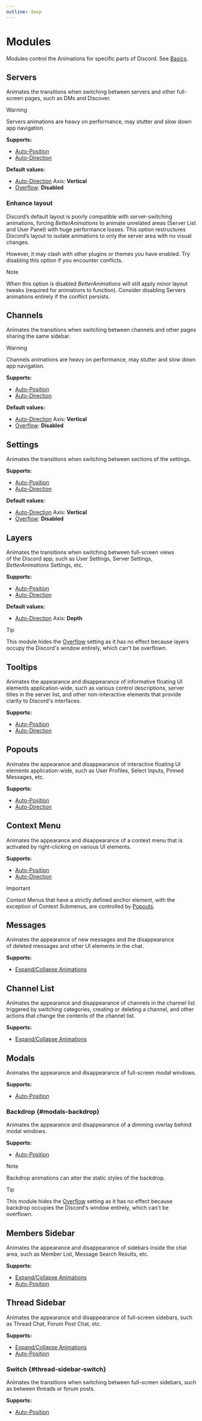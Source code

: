 ```yaml
---
outline: deep
---
```


<script setup>
import enhanceLayout from '../assets/lottie/enhance-layout.json'
</script>

# Modules

Modules control the Animations for specific parts of Discord. See [Basics](./basics#modules).

## Servers <Badge type="warning" text="Switch" />

Animates the&nbsp;transitions when switching between servers and&nbsp;other full-screen pages, such as DMs and Discover.

> [!WARNING]
> Servers animations are heavy on performance, may stutter and slow down app navigation.

**Supports:**
- [Auto-Position](./animation-settings#position)
- [Auto-Direction](./animation-settings#direction)

**Default values:**
- [Auto-Direction](./animation-settings#direction) Axis: **Vertical**
- [Overflow](./advanced-animation-settings#overflow): **Disabled**

### Enhance layout

Discord’s default layout is&nbsp;poorly compatible with&nbsp;server-switching animations, forcing _BetterAnimations_ to&nbsp;animate unrelated areas
(Server List and User Panel) with&nbsp;huge performance losses.
This&nbsp;option restructures Discord’s layout to&nbsp;isolate animations to&nbsp;only the&nbsp;server area with&nbsp;no&nbsp;visual changes.

<Lottie :animation-data="enhanceLayout" />

However, it may clash with&nbsp;other plugins or&nbsp;themes you have enabled. Try disabling this&nbsp;option if&nbsp;you encounter conflicts.

> [!NOTE]
> When this option is&nbsp;disabled _BetterAnimations_ will still apply minor layout tweaks (required for&nbsp;animations to&nbsp;function).
> Consider disabling Servers animations entirely if&nbsp;the&nbsp;conflict persists.

## Channels <Badge type="warning" text="Switch" />

Animates the&nbsp;transitions when switching between channels and other pages sharing the&nbsp;same sidebar.

> [!WARNING]
> Channels animations are heavy on performance, may stutter and slow down app navigation.

**Supports:**
- [Auto-Position](./animation-settings#position)
- [Auto-Direction](./animation-settings#direction)

**Default values:**
- [Auto-Direction](./animation-settings#direction) Axis: **Vertical**
- [Overflow](./advanced-animation-settings#overflow): **Disabled**

## Settings <Badge type="warning" text="Switch" />

Animates the&nbsp;transitions when switching between sections of&nbsp;the&nbsp;settings.

**Supports:**
- [Auto-Position](./animation-settings#position)
- [Auto-Direction](./animation-settings#direction)

**Default values:**
- [Auto-Direction](./animation-settings#direction) Axis: **Vertical**
- [Overflow](./advanced-animation-settings#overflow): **Disabled**

## Layers <Badge type="warning" text="Switch" />

Animates the&nbsp;transitions when switching between full-screen views of&nbsp;the&nbsp;Discord&nbsp;app, such as User&nbsp;Settings, Server&nbsp;Settings, _BetterAnimations_ Settings, etc.

**Supports:**
- [Auto-Position](./animation-settings#position)
- [Auto-Direction](./animation-settings#direction)

**Default values:**
- [Auto-Direction](./animation-settings#direction) Axis: **Depth**

> [!TIP]
> This module hides the [Overflow](./advanced-animation-settings#overflow) setting as it has no effect
> because layers occupy the Discord's window entirely, which can't be overflown.

## Tooltips <Badge type="tip" text="Reveal" />

Animates the&nbsp;appearance and disappearance of&nbsp;informative floating UI elements application-wide,
such as various control descriptions, server titles in&nbsp;the&nbsp;server list, and other non-interactive elements that provide clarity to&nbsp;Discord's interfaces.

**Supports:**
- [Auto-Position](./animation-settings#position)
- [Auto-Direction](./animation-settings#direction)

## Popouts <Badge type="tip" text="Reveal" />

Animates the&nbsp;appearance and disappearance of&nbsp;interactive floating UI elements application-wide, such as User Profiles, Select Inputs, Pinned Messages, etc.

**Supports:**
- [Auto-Position](./animation-settings#position)
- [Auto-Direction](./animation-settings#direction)

## Context Menu <Badge type="tip" text="Reveal" />

Animates the&nbsp;appearance and disappearance of&nbsp;a&nbsp;context menu that is activated by&nbsp;right-clicking on&nbsp;various UI elements.

**Supports:**
- [Auto-Position](./animation-settings#position)
- [Auto-Direction](./animation-settings#direction)

> [!IMPORTANT]
> Context Menus that have a&nbsp;strictly defined anchor element, with the exception of&nbsp;Context Submenus, are controlled by&nbsp;[Popouts](#popouts).

## Messages <Badge type="tip" text="Reveal" />

Animates the&nbsp;appearance of&nbsp;new messages and the&nbsp;disappearance of&nbsp;deleted messages and other UI elements in&nbsp;the&nbsp;chat.

**Supports:**
- [Expand/Collapse Animations](./basics#expand-collapse-animations)

## Channel List <Badge type="tip" text="Reveal" />

Animates the&nbsp;appearance and disappearance of&nbsp;channels in&nbsp;the&nbsp;channel list triggered by&nbsp;switching categories,
creating or deleting a&nbsp;channel, and other actions that change the contents of&nbsp;the&nbsp;channel list.

**Supports:**
- [Expand/Collapse Animations](./basics#expand-collapse-animations)

## Modals <Badge type="tip" text="Reveal" />

Animates the&nbsp;appearance and disappearance of&nbsp;full-screen modal windows.

**Supports:**
- [Auto-Position](./animation-settings#position)

### Backdrop <Badge type="tip" text="Reveal" /> {#modals-backdrop}

Animates the&nbsp;appearance and disappearance of&nbsp;a&nbsp;dimming overlay behind modal windows.

**Supports:**
- [Auto-Position](./animation-settings#position)

> [!NOTE]
> Backdrop animations can alter the&nbsp;static styles of&nbsp;the&nbsp;backdrop.

> [!TIP]
> This module hides the [Overflow](./advanced-animation-settings#overflow) setting as it has no effect
> because backdrop occupies the Discord's window entirely, which can't be overflown.

## Members Sidebar <Badge type="tip" text="Reveal" />

Animates the&nbsp;appearance and disappearance of&nbsp;sidebars inside the&nbsp;chat area, such as Member List, Message Search Results, etc.

**Supports:**
- [Expand/Collapse Animations](./basics#expand-collapse-animations)
- [Auto-Position](./animation-settings#position)

## Thread Sidebar <Badge type="tip" text="Reveal" />

Animates the&nbsp;appearance and disappearance of&nbsp;full-screen sidebars, such as Thread Chat, Forum Post Chat, etc.

**Supports:**
- [Expand/Collapse Animations](./basics#expand-collapse-animations)
- [Auto-Position](./animation-settings#position)

### Switch <Badge type="warning" text="Switch" /> {#thread-sidebar-switch}

Animates the&nbsp;transitions when switching between full-screen sidebars, such as between threads or forum posts.

**Supports:**
- [Auto-Position](./animation-settings#position)
